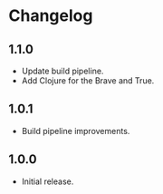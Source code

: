 # Changelog

## 1.1.0

- Update build pipeline.
- Add Clojure for the Brave and True.

## 1.0.1

- Build pipeline improvements.

## 1.0.0

- Initial release.
